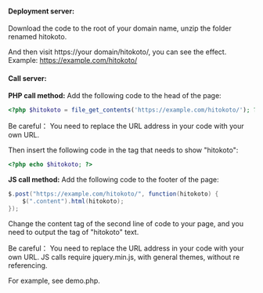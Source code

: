 #### Deployment server:

Download the code to the root of your domain name, unzip the folder renamed hitokoto.

And then visit https://your domain/hitokoto/, you can see the effect.
Example: https://example.com/hitokoto/


#### Call server:

**PHP call method:**
Add the following code to the head of the page:
```php
<?php $hitokoto = file_get_contents('https://example.com/hitokoto/'); ?>
```

Be careful：
You need to replace the URL address in your code with your own URL.

Then insert the following code in the tag that needs to show "hitokoto":
```php
<?php echo $hitokoto; ?>
```

**JS call method:**
Add the following code to the footer of the page:
```java
$.post("https://example.com/hitokoto/", function(hitokoto) {
    $(".content").html(hitokoto);
});
```

Change the content tag of the second line of code to your page, and you need to output the tag of "hitokoto" text.

Be careful：
You need to replace the URL address in your code with your own URL.
JS calls require jquery.min.js, with general themes, without re referencing.

For example, see demo.php.
